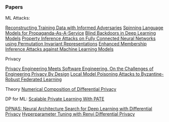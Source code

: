 ### Papers

ML Attacks:

[Reconstructing Training Data with Informed Adversaries](https://arxiv.org/pdf/2201.04845.pdf)
[Spinning Language Models for Propaganda-As-A-Service](https://arxiv.org/pdf/2112.05224.pdf)
[Blind Backdoors in Deep Learning Models](https://arxiv.org/pdf/2005.03823.pdf)
[Property Inference Attacks on Fully Connected Neural Networks using Permutation Invariant Representations](https://dl.acm.org/doi/pdf/10.1145/3243734.3243834)
[Enhanced Membership Inference Attacks against Machine Learning Models](https://arxiv.org/pdf/2111.09679.pdf)

Privacy

[Privacy Engineering Meets Software Engineering. On the Challenges of Engineering Privacy By Design](https://arxiv.org/pdf/2007.08613.pdf)
[Local Model Poisoning Attacks to Byzantine-Robust Federated Learning](https://www.usenix.org/system/files/sec20summer_fang_prepub.pdf)

Theory
[Numerical Composition of Differential Privacy](https://arxiv.org/pdf/2106.02848.pdf)

DP for ML:
[Scalable Private Learning With PATE](https://arxiv.org/pdf/1802.08908.pdf)

[DPNAS: Neural Architecture Search for Deep Learning with Differential Privacy](https://arxiv.org/pdf/2110.08557.pdf)
[Hyperparameter Tuning with Renyi Differential Privacy](https://arxiv.org/pdf/2110.03620.pdf)
